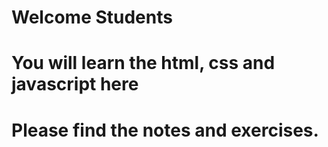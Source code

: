 # Welcome Students
# You will learn the html, css and javascript here
# Please find the notes and exercises.

